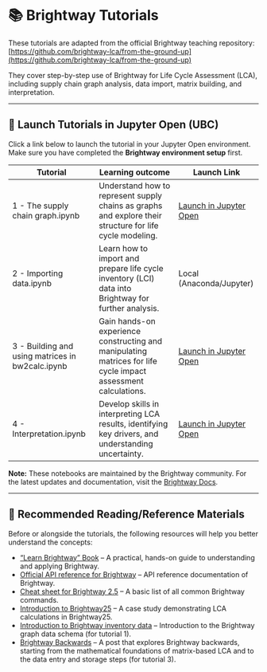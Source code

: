 # 📚 Brightway Tutorials

These tutorials are adapted from the official Brightway teaching repository:  
[https://github.com/brightway-lca/from-the-ground-up](https://github.com/brightway-lca/from-the-ground-up)

They cover step-by-step use of Brightway for Life Cycle Assessment (LCA), including supply chain graph analysis, data import, matrix building, and interpretation.

---

## 🚀 Launch Tutorials in Jupyter Open (UBC)

Click a link below to launch the tutorial in your Jupyter Open environment. Make sure you have completed the **Brightway environment setup** first.

| Tutorial | Learning outcome | Launch Link |
|----------|------------------|-------------|
| 1 - The supply chain graph.ipynb | Understand how to represent supply chains as graphs and explore their structure for life cycle modeling. | [Launch in Jupyter Open](https://open.jupyter.ubc.ca/jupyter/user-redirect/git-pull?repo=https://github.com/brightway-lca/from-the-ground-up&branch=main&subPath=1%20-%20The%20supply%20chain%20graph.ipynb) |
| 2 - Importing data.ipynb | Learn how to import and prepare life cycle inventory (LCI) data into Brightway for further analysis. | Local (Anaconda/Jupyter) |
| 3 - Building and using matrices in bw2calc.ipynb | Gain hands-on experience constructing and manipulating matrices for life cycle impact assessment calculations. | [Launch in Jupyter Open](https://open.jupyter.ubc.ca/jupyter/user-redirect/git-pull?repo=https://github.com/brightway-lca/from-the-ground-up&branch=main&subPath=3%20-%20Building%20and%20using%20matrices%20in%20bw2calc.ipynb) |
| 4 - Interpretation.ipynb | Develop skills in interpreting LCA results, identifying key drivers, and understanding uncertainty. | [Launch in Jupyter Open](https://open.jupyter.ubc.ca/jupyter/user-redirect/git-pull?repo=https://github.com/brightway-lca/from-the-ground-up&branch=main&subPath=4%20-%20Interpretation.ipynb) |

**Note:** These notebooks are maintained by the Brightway community. For the latest updates and documentation, visit the [Brightway Docs](https://docs.brightway.dev/en/latest/).

---
## 📖 Recommended Reading/Reference Materials

Before or alongside the tutorials, the following resources will help you better understand the concepts:

- [“Learn Brightway” Book](https://learn.brightway.dev/en/latest/content/home.html) – A practical, hands-on guide to understanding and applying Brightway.
- [Official API reference for Brightway](https://docs.brightway.dev/en/latest/content/api) – API reference documentation of Brightway.
- [Cheat sheet for Brightway 2.5](https://docs.brightway.dev/en/latest/content/overview/inventory.html?utm_source=chatgpt.com) – A basic list of all common Brightway commands.
- [Introduction to Brightway25](https://github.com/brightway-lca/brightway-book/blob/main/content/chapters/BW25/BW25_introduction.ipynb) – A case study demonstrating LCA calculations in Brightway25.
- [Introduction to Brightway inventory data](https://docs.brightway.dev/en/latest/content/overview/inventory.html?utm_source=chatgpt.com) – Introduction to the Brightway graph data schema (for tutorial 1).
- [Brightway Backwards](https://chris.mutel.org/brightway-from-the-bottom-up.html) – A post that explores Brightway backwards, starting from the mathematical foundations of matrix-based LCA and to the data entry and storage steps (for tutorial 3).
